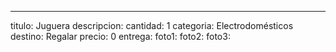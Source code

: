 ---
titulo: Juguera
descripcion: 
cantidad: 1
categoria: Electrodomésticos
destino: Regalar
precio: 0
entrega: 
foto1: 
foto2: 
foto3: 
